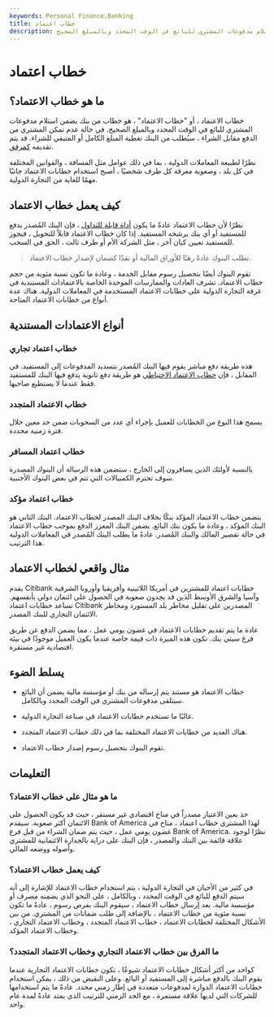 ```yaml
---
keywords: Personal Finance,Banking
title: خطاب اعتماد
description: خطاب الاعتماد هو خطاب من أحد البنوك يضمن استلام مدفوعات المشتري للبائع في الوقت المحدد وبالمبلغ الصحيح.
---
```


# خطاب اعتماد
## ما هو خطاب الاعتماد؟

خطاب الاعتماد ، أو "خطاب الاعتماد" ، هو خطاب من بنك يضمن استلام مدفوعات المشتري للبائع في الوقت المحدد وبالمبلغ الصحيح. في حالة عدم تمكن المشتري من الدفع مقابل الشراء ، سيُطلب من البنك تغطية المبلغ الكامل أو المتبقي للشراء. قد يتم تقديمه [كمرفق](/facility).

نظرًا لطبيعة المعاملات الدولية ، بما في ذلك عوامل مثل المسافة ، والقوانين المختلفة في كل بلد ، وصعوبة معرفة كل طرف شخصيًا ، أصبح استخدام خطابات الاعتماد جانبًا مهمًا للغاية من التجارة الدولية.

## كيف يعمل خطاب الاعتماد

نظرًا لأن خطاب الاعتماد عادةً ما يكون [أداة قابلة للتداول](/negotiable-instrument) ، فإن البنك المُصدر يدفع للمستفيد أو أي بنك يرشحه المستفيد. إذا كان خطاب الاعتماد قابلاً للتحويل ، فيجوز للمستفيد تعيين كيان آخر ، مثل الشركة الأم أو طرف ثالث ، الحق في السحب.

> تطلب البنوك عادةً رهنًا للأوراق المالية أو نقدًا كضمان لإصدار خطاب الاعتماد.

>

تقوم البنوك أيضًا بتحصيل رسوم مقابل الخدمة ، وعادة ما تكون نسبة مئوية من حجم خطاب الاعتماد. تشرف العادات والممارسات الموحدة الخاصة بالاعتمادات المستندية في غرفة التجارة الدولية على خطابات الاعتماد المستخدمة في المعاملات الدولية. هناك عدة أنواع من خطابات الاعتماد المتاحة.

## أنواع الاعتمادات المستندية

### خطاب اعتماد تجاري

هذه طريقة دفع مباشر يقوم فيها البنك المُصدر بتسديد المدفوعات إلى المستفيد. في المقابل ، فإن [خطاب الاعتماد الاحتياطي](/standbyletterofcredit) هو طريقة دفع ثانوية يدفع فيها البنك للمستفيد فقط عندما لا يستطيع صاحبها.

### خطاب الاعتماد المتجدد

يسمح هذا النوع من الخطابات للعميل بإجراء أي عدد من السحوبات ضمن حد معين خلال فترة زمنية محددة.

### خطاب اعتماد المسافر

بالنسبة لأولئك الذين يسافرون إلى الخارج ، ستضمن هذه الرسالة أن البنوك المصدرة سوف تحترم الكمبيالات التي تتم في بعض البنوك الأجنبية.

### خطاب اعتماد مؤكد

يتضمن خطاب الاعتماد المؤكد بنكًا بخلاف البنك المصدر لخطاب الاعتماد. البنك الثاني هو البنك المؤكد ، وعادة ما يكون بنك البائع. يضمن البنك المعزز الدفع بموجب خطاب الاعتماد في حالة تقصير المالك والبنك المُصدر. عادةً ما يطلب البنك المُصدر في المعاملات الدولية هذا الترتيب.

## مثال واقعي لخطاب الاعتماد

يقدم Citibank خطابات اعتماد للمشترين في أمريكا اللاتينية وأفريقيا وأوروبا الشرقية وآسيا والشرق الأوسط الذين قد يجدون صعوبة في الحصول على ائتمان دولي بأنفسهم. تساعد خطابات اعتماد Citibank المصدرين على تقليل مخاطر بلد المستورد ومخاطر الائتمان التجاري للبنك المصدر.

عادة ما يتم تقديم خطابات الاعتماد في غضون يومي عمل ، مما يضمن الدفع عن طريق فرع سيتي بنك. تكون هذه الميزة ذات قيمة خاصة عندما يكون العميل موجودًا في بيئة اقتصادية غير مستقرة.

## يسلط الضوء

- خطاب الاعتماد هو مستند يتم إرساله من بنك أو مؤسسة مالية يضمن أن البائع سيتلقى مدفوعات المشتري في الوقت المحدد وبالكامل.

- غالبًا ما تستخدم خطابات الاعتماد في صناعة التجارة الدولية.

- هناك العديد من خطابات الاعتماد المختلفة بما في ذلك خطاب الاعتماد المتجدد.

- تقوم البنوك بتحصيل رسوم إصدار خطاب الاعتماد.

## التعليمات

### ما هو مثال على خطاب الاعتماد؟

خذ بعين الاعتبار مصدراً في مناخ اقتصادي غير مستقر ، حيث قد يكون الحصول على الائتمان أكثر صعوبة. سيقدم Bank of America لهذا المشتري خطاب اعتماد ، متاح في غضون يومي عمل ، حيث يتم ضمان الشراء من قبل فرع Bank of America. نظرًا لوجود علاقة قائمة بين البنك والمصدر ، فإن البنك على دراية بالجدارة الائتمانية للمشتري وأصوله ووضعه المالي.

### كيف يعمل خطاب الاعتماد؟

في كثير من الأحيان في التجارة الدولية ، يتم استخدام خطاب الاعتماد للإشارة إلى أنه سيتم الدفع للبائع في الوقت المحدد ، وبالكامل ، على النحو الذي يضمنه مصرف أو مؤسسة مالية. بعد إرسال خطاب الاعتماد ، سيقوم البنك بفرض رسوم ، عادةً ما تكون نسبة مئوية من خطاب الاعتماد ، بالإضافة إلى طلب ضمانات من المشتري. من بين الأشكال المختلفة لخطابات الاعتماد ، خطاب الاعتماد المتجدد ، وخطاب الاعتماد التجاري ، وخطاب الاعتماد المؤكد.

### ما الفرق بين خطاب الاعتماد التجاري وخطاب الاعتماد المتجدد؟

كواحد من أكثر أشكال خطابات الاعتماد شيوعًا ، تكون خطابات الاعتماد التجارية عندما يقوم البنك بالدفع مباشرة إلى المستفيد أو البائع. وعلى النقيض من ذلك ، يمكن استخدام خطابات الاعتماد الدوارة لمدفوعات متعددة في إطار زمني محدد. عادةً ما يتم استخدامها للشركات التي لديها علاقة مستمرة ، مع الحد الزمني للترتيب الذي يمتد عادةً لمدة عام واحد.

